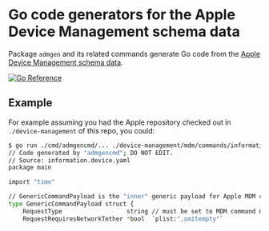 # Go code generators for the Apple Device Management schema data

Package `admgen` and its related commands generate Go code from the [Apple Device Management schema data](https://github.com/apple/device-management).

[![Go Reference](https://pkg.go.dev/badge/github.com/jessepeterson/admgen.svg)](https://pkg.go.dev/github.com/jessepeterson/admgen)


## Example

For example assuming you had the Apple repository checked out in `./device-management` of this repo, you could:

```sh
$ go run ./cmd/admgencmd/... ./device-management/mdm/commands/information.device.yaml | head
// Code generated by "admgencmd"; DO NOT EDIT.
// Source: information.device.yaml
package main

import "time"

// GenericCommandPayload is the "inner" generic payload for Apple MDM commands.
type GenericCommandPayload struct {
	RequestType                  string // must be set to MDM command name
	RequestRequiresNetworkTether *bool  `plist:",omitempty"`
```
